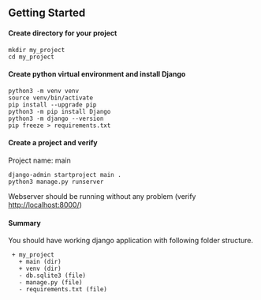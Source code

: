 ## Getting Started

#### Create directory for your project
```
mkdir my_project
cd my_project
```

#### Create python virtual environment and install Django
```
python3 -m venv venv
source venv/bin/activate
pip install --upgrade pip
python3 -m pip install Django
python3 -m django --version
pip freeze > requirements.txt
```

#### Create a project and verify

Project name: main
```
django-admin startproject main .
python3 manage.py runserver
```
Webserver should be running without any problem (verify [http://localhost:8000/](http://localhost:8000/))

#### Summary

You should have working django application with following folder structure.
```
 + my_project
   + main (dir)
   + venv (dir)
   - db.sqlite3 (file)
   - manage.py (file)
   - requirements.txt (file)

```